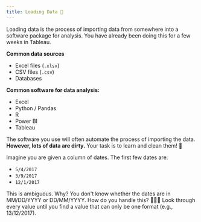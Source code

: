 ```yaml
---
title: Loading Data 🧀
---
```


Loading data is the process of importing data from somewhere into a software package for analysis. You have already been doing this for a few weeks in Tableau.

**Common data sources**

- Excel files (`.xlsx`)
- CSV files (`.csv`)
- Databases

**Common software for data analysis:**

- Excel
- Python / Pandas
- R
- Power BI
- Tableau

The software you use will often automate the process of importing the data. **However, lots of data are dirty.** Your task is to learn and clean them! 🧹

Imagine you are given a column of dates. The first few dates are:

- `5/4/2017`
- `3/9/2017`
- `12/1/2017`

This is ambiguous. Why? You don't know whether the dates are in MM/DD/YYYY or DD/MM/YYYY. How do you handle this? 🕵🏻‍♀️ Look through every value until you find a value that can only be one format (e.g., 13/12/2017).
